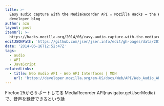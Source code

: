 ```yaml
---
title: >-
  Easy audio capture with the MediaRecorder API ✩ Mozilla Hacks – the Web
  developer blog
author: azu
layout: post
itemUrl: >-
  https://hacks.mozilla.org/2014/06/easy-audio-capture-with-the-mediarecorder-api/
editJSONPath: 'https://github.com/jser/jser.info/edit/gh-pages/data/2014/06/index.json'
date: '2014-06-16T12:52:47Z'
tags:
  - audio
  - API
  - JavaScript
relatedLinks:
  - title: Web Audio API - Web API Interfaces | MDN
    url: 'https://developer.mozilla.org/en-US/docs/Web/API/Web_Audio_API'
---
```

Firefox 25からサポートしてる
MediaRecorder API(navigator.getUserMedia)で、音声を録音できるという話
